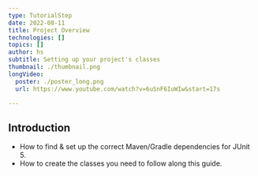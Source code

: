 ```yaml
---
type: TutorialStep
date: 2022-08-11
title: Project Overview
technologies: []
topics: []
author: hs
subtitle: Setting up your project's classes
thumbnail: ./thumbnail.png
longVideo:
  poster: ./poster_long.png
  url: https://www.youtube.com/watch?v=6uSnF6IuWIw&start=17s

---
```


## Introduction

* How to find & set up the correct Maven/Gradle dependencies for JUnit 5.
* How to create the classes you need to follow along this guide.
